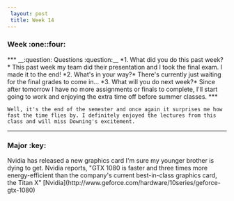 ```yaml
---   
 layout: post   
 title: Week 14   
---   
```

 
 <h3>Week :one::four: </h3>   
 ***   
 __:question: Questions :question:__  
 *1. What did you do this past week?*   
     This past week my team did their presentation and I took the final exam. I made it to the end!   
 *2. What's in your way?*   
     There's currently just waiting for the final grades to come in...   
 *3. What will you do next week?*   
     Since after tomorrow I have no more assignments or finals to complete, I'll start going to work and enjoying the extra time off before summer classes.   
 ***   
 
    Well, it's the end of the semester and once again it surprises me how fast the time flies by. I definitely enjoyed the lectures from this class and will miss Downing's excitement.   
    
 ***   
 <h3> Major :key: </h3>   
    Nvidia has released a new graphics card I'm sure my younger brother is dying to get.  Nvidia reports, "GTX 1080 is faster and three times more energy-efficient than the company's current best-in-class graphics card, the Titan X" [Nvidia](http://www.geforce.com/hardware/10series/geforce-gtx-1080)   
    
